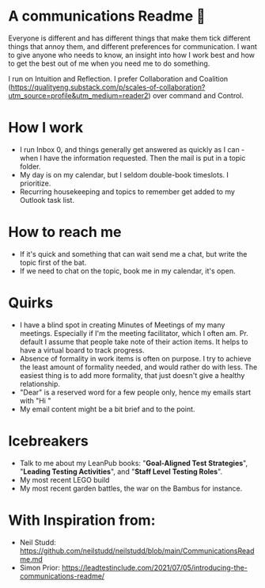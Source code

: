 # A communications Readme 👋
Everyone is different and has different things that make them tick different things that annoy them, and different preferences for communication. I want to give anyone who needs to know, an insight into how I work best and how to get the best out of me when you need me to do something. 

I run on Intuition and Reflection. I prefer Collaboration and Coalition (https://qualityeng.substack.com/p/scales-of-collaboration?utm_source=profile&utm_medium=reader2) over command and Control. 

# How I work
- I run Inbox 0, and things generally get answered as quickly as I can - when I have the information requested. Then the mail is put in a topic folder.
- My day is on my calendar, but I seldom double-book timeslots. I prioritize.
- Recurring housekeeping and topics to remember get added to my Outlook task list.
  
# How to reach me
- If it's quick and something that can wait send me a chat, but write the topic first of the bat.
- If we need to chat on the topic, book me in my calendar, it's open.

# Quirks
- I have a blind spot in creating Minutes of Meetings of my many meetings. Especially if I'm the meeting facilitator, which I often am. Pr. default I assume that people take note of their action items. It helps to have a virtual board to track progress.
- Absence of formality in work items is often on purpose. I try to achieve the least amount of formality needed, and would rather do with less. The easiest thing is to add more formality, that just doesn't give a healthy relationship.
- "Dear" is a reserved word for a few people only, hence my emails start with "Hi <name>"
- My email content might be a bit brief and to the point. 
  
# Icebreakers
- Talk to me about my LeanPub books: "**Goal-Aligned Test Strategies**", "**Leading Testing Activities**", and "**Staff Level Testing Roles**".
- My most recent LEGO build
- My most recent garden battles, the war on the Bambus for instance.

# With Inspiration from:
- Neil Studd: https://github.com/neilstudd/neilstudd/blob/main/CommunicationsReadme.md
- Simon Prior: https://leadtestinclude.com/2021/07/05/introducing-the-communications-readme/
